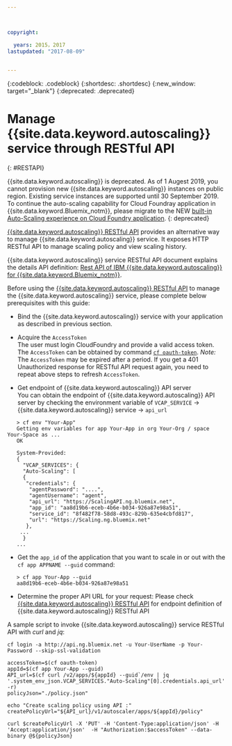 ```yaml
---

 

copyright:

  years: 2015，2017
lastupdated: "2017-08-09"  
 

---
```


{:codeblock: .codeblock}
{:shortdesc: .shortdesc}
{:new_window: target="_blank"}
{:deprecated: .deprecated}

# Manage {{site.data.keyword.autoscaling}} service through RESTful API
{: #RESTAPI}

{{site.data.keyword.autoscaling}} is deprecated. As of 1 Augest 2019, you cannot provision new {{site.data.keyword.autoscaling}} instances on public region. Existing service instances are supported until 30 September 2019. To continue the auto-scaling capability for Cloud Foundray application in {{site.data.keyword.Bluemix_notm}}, please migrate to the NEW [built-in Auto-Scaling experience on Cloud Foundry application](https://{DomainName}/docs/cloud-foundry-public?topic=cloud-foundry-public-autoscale_cloud_foundry_apps). {: deprecated}

[{{site.data.keyword.autoscaling}} RESTful API](../../../apidocs/auto-scaling) provides an alternative way to manage {{site.data.keyword.autoscaling}} service. It exposes HTTP RESTful API to manage scaling policy and view scaling history. 

{{site.data.keyword.autoscaling}}  service RESTful API document explains the details API definition: [Rest API of IBM {{site.data.keyword.autoscaling}} for {{site.data.keyword.Bluemix_notm}}](../../../apidocs/auto-scaling).

Before using the [{{site.data.keyword.autoscaling}} RESTful API](../../../apidocs/auto-scaling) to manage the {{site.data.keyword.autoscaling}} service, please complete below prerequisites with this guide:
* Bind the {{site.data.keyword.autoscaling}} service with your application as described in previous section.
* Acquire the `AccessToken`
<br/>The user must login CloudFoundry and provide a valid access token. The `AccessToken` can be obtained by command [``cf oauth-token``](https://cli.cloudfoundry.org/en-US/cf/oauth-token.html).
 *Note:*  The `AccessToken` may be expired after a period. If you get a 401 Unauthorized response for RESTful API request again, you need to repeat above steps to refresh `AccessToken`. 
  
* Get endpoint of {{site.data.keyword.autoscaling}} API server <br/>
You can obtain the endpoint of {{site.data.keyword.autoscaling}} API server by checking the environment variable of `VCAP_SERVICE`  -> {{site.data.keyword.autoscaling}} service  ->  `api_url` 
```
   > cf env "Your-App"
   Getting env variables for app Your-App in org Your-Org / space Your-Space as ...
   OK

   System-Provided:
   {
     "VCAP_SERVICES": {
     "Auto-Scaling": [
     {
      "credentials": {
       "agentPassword": "....",
       "agentUsername": "agent",
       "api_url": "https://ScalingAPI.ng.bluemix.net",
       "app_id": "aa8d19b6-eceb-4b6e-b034-926a87e98a51",
       "service_id": "8f482f78-58d8-493c-829b-635e4cbfd817",
       "url": "https://Scaling.ng.bluemix.net"
      },
    ...
     }
   ...
```  

* Get the `app_id` of the application that you want to scale in or out with 
 the `cf app APPNAME --guid` command:
```
   > cf app Your-App --guid
   aa8d19b6-eceb-4b6e-b034-926a87e98a51
```
* Determine the proper API URL for your request: Please check [{{site.data.keyword.autoscaling}} RESTful API](../../../apidocs/auto-scaling) for endpoint definition of {{site.data.keyword.autoscaling}} RESTful API

A sample script to invoke {{site.data.keyword.autoscaling}} service RESTful API with *curl* and *jq*:
```
cf login -a http://api.ng.bluemix.net -u Your-UserName -p Your-Password --skip-ssl-validation

accessToken=$(cf oauth-token)
appId=$(cf app Your-App --guid)
API_url=$(cf curl /v2/apps/${appId} --guid`/env | jq '.system_env_json.VCAP_SERVICES."Auto-Scaling"[0].credentials.api_url' -r)
policyJson="./policy.json"

echo "Create scaling policy using API :"
createPolicyUrl="${API_url}/v1/autoscaler/apps/${appId}/policy"
    
curl $createPolicyUrl -X 'PUT' -H 'Content-Type:application/json' -H 'Accept:application/json'  -H "Authorization:$accessToken" --data-binary @${policyJson} 
```
